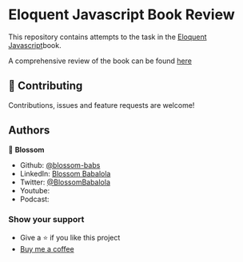 # Eloquent Javascript Book Review

This repository contains attempts to the task in the [Eloquent Javascript](https://eloquentjavascript.net/)book.

A comprehensive review of the book can be found [here]()

## 🤝 Contributing
Contributions, issues and feature requests are welcome!

## Authors
🌸 __Blossom__
- Github: [@blossom-babs](https://github.com/blossom-babs/)
- LinkedIn: [Blossom Babalola](https://www.linkedin.com/in/blossom-babalola/)
- Twitter: [@BlossomBabalola](https://twitter.com/BlossomBabalola)
- Youtube: []()
- Podcast: []()

### Show your support
- Give a ⭐ if you like this project
- [Buy me a coffee](https://www.buymeacoffee.com/blossombabs)